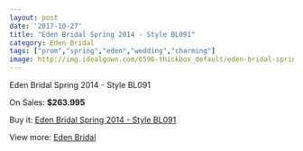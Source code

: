 ```yaml
---
layout: post
date: '2017-10-27'
title: "Eden Bridal Spring 2014 - Style BL091"
category: Eden Bridal
tags: ["prom","spring","eden","wedding","charming"]
image: http://img.idealgown.com/6596-thickbox_default/eden-bridal-spring-2014-style-bl091.jpg
---
```

Eden Bridal Spring 2014 - Style BL091

On Sales: **$263.995**
<a href="https://www.idealgown.com/en/eden-bridal/2857-eden-bridal-spring-2014-style-bl091.html"><amp-img layout="responsive" width="600" height="600" src="//img.idealgown.com/6596-thickbox_default/eden-bridal-spring-2014-style-bl091.jpg" alt="Eden Bridal Spring 2014 - Style BL091 0" /></a>
<a href="https://www.idealgown.com/en/eden-bridal/2857-eden-bridal-spring-2014-style-bl091.html"><amp-img layout="responsive" width="600" height="600" src="//img.idealgown.com/6599-thickbox_default/eden-bridal-spring-2014-style-bl091.jpg" alt="Eden Bridal Spring 2014 - Style BL091 1" /></a>
<a href="https://www.idealgown.com/en/eden-bridal/2857-eden-bridal-spring-2014-style-bl091.html"><amp-img layout="responsive" width="600" height="600" src="//img.idealgown.com/6598-thickbox_default/eden-bridal-spring-2014-style-bl091.jpg" alt="Eden Bridal Spring 2014 - Style BL091 2" /></a>
<a href="https://www.idealgown.com/en/eden-bridal/2857-eden-bridal-spring-2014-style-bl091.html"><amp-img layout="responsive" width="600" height="600" src="//img.idealgown.com/6597-thickbox_default/eden-bridal-spring-2014-style-bl091.jpg" alt="Eden Bridal Spring 2014 - Style BL091 3" /></a>

Buy it: [Eden Bridal Spring 2014 - Style BL091](https://www.idealgown.com/en/eden-bridal/2857-eden-bridal-spring-2014-style-bl091.html "Eden Bridal Spring 2014 - Style BL091")

View more: [Eden Bridal](https://www.idealgown.com/en/34-eden-bridal "Eden Bridal")